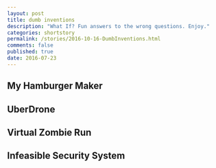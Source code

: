 ```yaml
---
layout: post
title: dumb inventions
description: "What If? Fun answers to the wrong questions. Enjoy."
categories: shortstory
permalink: /stories/2016-10-16-DumbInventions.html
comments: false
published: true
date: 2016-07-23
---
```


## My Hamburger Maker

## UberDrone

## Virtual Zombie Run

## Infeasible Security System

